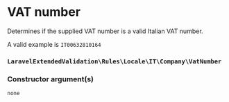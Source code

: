 # VAT number
Determines if the supplied VAT number is a valid Italian VAT number.

A valid example is `IT00632810164`

### `LaravelExtendedValidation\Rules\Locale\IT\Company\VatNumber`

### Constructor argument(s)

```php
none
```